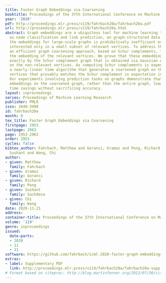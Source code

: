 ```yaml
---
title: Faster Graph Embeddings via Coarsening
booktitle: Proceedings of the 37th International Conference on Machine Learning
year: '2020'
pdf: http://proceedings.mlr.press/v119/fahrbach20a/fahrbach20a.pdf
url: http://proceedings.mlr.press/v119/fahrbach20a.html
abstract: Graph embeddings are a ubiquitous tool for machine learning tasks, such
  as node classification and link prediction, on graph-structured data. However, computing
  the embeddings for large-scale graphs is prohibitively inefficient even if we are
  interested only in a small subset of relevant vertices. To address this, we present
  an efficient graph coarsening approach, based on Schur complements, for computing
  the embedding of the relevant vertices. We prove that these embeddings are preserved
  exactly by the Schur complement graph that is obtained via Gaussian elimination
  on the non-relevant vertices. As computing Schur complements is expensive, we give
  a nearly-linear time algorithm that generates a coarsened graph on the relevant
  vertices that provably matches the Schur complement in expectation in each iteration.
  Our experiments involving prediction tasks on graphs demonstrate that computing
  embeddings on the coarsened graph, rather than the entire graph, leads to significant
  time savings without sacrificing accuracy.
layout: inproceedings
series: Proceedings of Machine Learning Research
publisher: PMLR
issn: 2640-3498
id: fahrbach20a
month: 0
tex_title: Faster Graph Embeddings via Coarsening
firstpage: 2953
lastpage: 2963
page: 2953-2963
order: 2953
cycles: false
bibtex_author: Fahrbach, Matthew and Goranci, Gramoz and Peng, Richard and Sachdeva,
  Sushant and Wang, Chi
author:
- given: Matthew
  family: Fahrbach
- given: Gramoz
  family: Goranci
- given: Richard
  family: Peng
- given: Sushant
  family: Sachdeva
- given: Chi
  family: Wang
date: 2020-11-21
address: 
container-title: Proceedings of the 37th International Conference on Machine Learning
volume: '119'
genre: inproceedings
issued:
  date-parts:
  - 2020
  - 11
  - 21
software: https://github.com/fahrbach/icml-2020-faster-graph-embeddings
extras:
- label: Supplementary PDF
  link: http://proceedings.mlr.press/v119/fahrbach20a/fahrbach20a-supp.pdf
# Format based on citeproc: http://blog.martinfenner.org/2013/07/30/citeproc-yaml-for-bibliographies/
---
```

